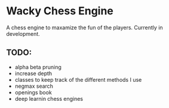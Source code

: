 # Wacky Chess Engine   
A chess engine to maxamize the fun of the players. Currently in development.



## TODO: 
- alpha beta pruning
- increase depth
- classes to keep track of the different methods I use
- negmax search
- openings book
- deep learnin chess engines
